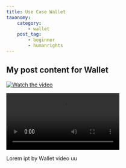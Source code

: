 ```yaml
---
title: Use Case Wallet
taxonomy:
    category:
        - wallet
    post_tag:
        - beginner
        - humanrights
---
```


## My post content for Wallet

[![Watch the video](https://img.youtube.com/vi/nTQUwghvy5Q/default.jpg)](https://youtu.be/nTQUwghvy5Q)

<video controls>
    <source src="https://user-images.githubusercontent.com/26307798/153440330-285c83af-3d50-46a3-97b4-ccdd9e30bd9c.mov" type="video/mov">
    <source src="https://user-images.githubusercontent.com/99181793/153439483-0e432549-4d4b-49e6-bfda-305eeb11e83e.mp4" type="video/mp4">
</video>

Lorem ipt by Wallet video uu
